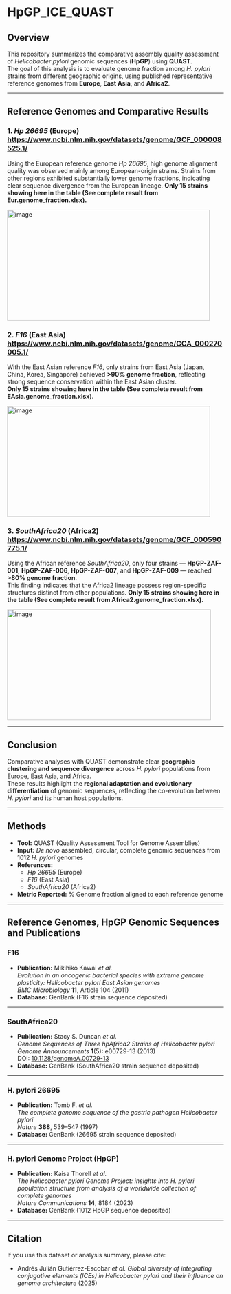 # HpGP_ICE_QUAST

## Overview
This repository summarizes the comparative assembly quality assessment of *Helicobacter pylori* genomic sequences (**HpGP**) using **QUAST**.  
The goal of this analysis is to evaluate genome fraction among *H. pylori* strains from different geographic origins, using published representative reference genomes from **Europe**, **East Asia**, and **Africa2**.

---

## Reference Genomes and Comparative Results

### 1. *Hp 26695* (Europe) https://www.ncbi.nlm.nih.gov/datasets/genome/GCF_000008525.1/
Using the European reference genome *Hp 26695*, high genome alignment quality was observed mainly among European-origin strains.
Strains from other regions exhibited substantially lower genome fractions, indicating clear sequence divergence from the European lineage. **Only 15 strains showing here in the table (See complete result from Eur.genome_fraction.xlsx).**

<img width="471" height="257" alt="image" src="https://github.com/user-attachments/assets/ca1d8b13-5f90-44c0-9f71-8917b50601cd" />

### 2. *F16* (East Asia) https://www.ncbi.nlm.nih.gov/datasets/genome/GCA_000270005.1/
With the East Asian reference *F16*, only strains from East Asia (Japan, China, Korea, Singapore) achieved **>90% genome fraction**, reflecting strong sequence conservation within the East Asian cluster.  
**Only 15 strains showing here in the table (See complete result from EAsia.genome_fraction.xlsx).**

<img width="472" height="257" alt="image" src="https://github.com/user-attachments/assets/61c563bb-fd2b-44a6-9e26-61f3220e6ebd" />

### 3. *SouthAfrica20* (Africa2) https://www.ncbi.nlm.nih.gov/datasets/genome/GCF_000590775.1/
Using the African reference *SouthAfrica20*, only four strains — **HpGP-ZAF-001**, **HpGP-ZAF-006**, **HpGP-ZAF-007**, and **HpGP-ZAF-009** — reached **>80% genome fraction**.  
This finding indicates that the Africa2 lineage possess region-specific structures distinct from other populations. **Only 15 strains showing here in the table (See complete result from Africa2.genome_fraction.xlsx).**

<img width="474" height="257" alt="image" src="https://github.com/user-attachments/assets/e7854530-7b66-4f2d-ba0d-737d9c2449de" />

---

## Conclusion
Comparative analyses with QUAST demonstrate clear **geographic clustering and sequence divergence** across *H. pylori* populations from Europe, East Asia, and Africa.  
These results highlight the **regional adaptation and evolutionary differentiation** of genomic sequences, reflecting the co-evolution between *H. pylori* and its human host populations.

---

## Methods
- **Tool:** QUAST (Quality Assessment Tool for Genome Assemblies)  
- **Input:** *De novo* assembled, circular, complete genomic sequences from 1012 *H. pylori* genomes  
- **References:**  
  - *Hp 26695* (Europe)  
  - *F16* (East Asia)  
  - *SouthAfrica20* (Africa2)  
- **Metric Reported:** % Genome fraction aligned to each reference genome  

---

## Reference Genomes, HpGP Genomic Sequences and Publications

### F16
- **Publication:** Mikihiko Kawai *et al.*  
  *Evolution in an oncogenic bacterial species with extreme genome plasticity: Helicobacter pylori East Asian genomes*  
  *BMC Microbiology* **11**, Article 104 (2011)  
- **Database:** GenBank (F16 strain sequence deposited)

---

### SouthAfrica20
- **Publication:** Stacy S. Duncan *et al.*  
  *Genome Sequences of Three hpAfrica2 Strains of Helicobacter pylori*  
  *Genome Announcements* **1**(5): e00729-13 (2013)  
  DOI: [10.1128/genomeA.00729-13](https://doi.org/10.1128/genomeA.00729-13)  
- **Database:** GenBank (SouthAfrica20 strain sequence deposited)

---

### H. pylori 26695
- **Publication:** Tomb F. *et al.*  
  *The complete genome sequence of the gastric pathogen Helicobacter pylori*  
  *Nature* **388**, 539–547 (1997)  
- **Database:** GenBank (26695 strain sequence deposited)

---

### H. pylori Genome Project (HpGP)
- **Publication:** Kaisa Thorell *et al.*  
  *The Helicobacter pylori Genome Project: insights into H. pylori population structure from analysis of a worldwide collection of complete genomes*  
  *Nature Communications* **14**, 8184 (2023)
- **Database:** GenBank (1012 HpGP sequence deposited)

---

## Citation
If you use this dataset or analysis summary, please cite:
- Andrés Julián Gutiérrez-Escobar *et al.*
*Global diversity of integrating conjugative elements (ICEs) in Helicobacter pylori and their influence on genome architecture* (2025)


